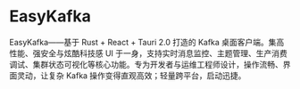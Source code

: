 # EasyKafka
 EasyKafka——基于 Rust + React + Tauri 2.0 打造的 Kafka 桌面客户端。集高性能、强安全与炫酷科技感 UI 于一身，支持实时消息监控、主题管理、生产消费调试、集群状态可视化等核心功能。专为开发者与运维工程师设计，操作流畅、界面灵动，让复杂 Kafka 操作变得直观高效；轻量跨平台，启动迅捷。
